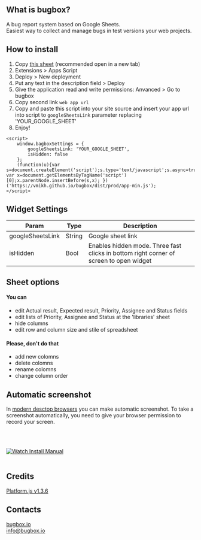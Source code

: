 ## What is bugbox?
A bug report system based on Google Sheets.<br>
Easiest way to collect and manage bugs in test versions your web projects.

## How to install
1. Copy <a href="https://docs.google.com/spreadsheets/d/1g3n8uBIR0hArriOycaj8i79fMdjN3dNmQ_KBdLsEm0g/copy">this sheet</a> (recommended open in a new tab)<br>
2. Extensions > Apps Script<br>
3. Deploy > New deployment<br>
4. Put any text in the description field  > Deploy<br>
5. Give the application read and write permissions: Anvanced > Go to bugbox<br>
6. Copy second link `web app url`<br>
7. Copy and paste this script into your site source and insert your app url into script to `googleSheetsLink` parameter replacing 'YOUR_GOOGLE_SHEET'<br>
8. Enjoy!<br>

```
<script>
    window.bagboxSettings = {
        googleSheetsLink: 'YOUR_GOOGLE_SHEET',
        isHidden: false
    };
    (function(u){var s=document.createElement('script');s.type='text/javascript';s.async=true;s.type="module";s.src=u; var x=document.getElementsByTagName('script')[0];x.parentNode.insertBefore(s,x); })('https://vmikh.github.io/bugbox/dist/prod/app-min.js');
</script>
```

## Widget Settings
| Param            | Type             | Description                                                                            |
| ---------------- | ---------------- | -------------------------------------------------------------------------------------- |
| googleSheetsLink | String           | Google sheet link                                                                      |
| isHidden         | Bool             | Enables hidden mode. Three fast clicks in bottom right corner of screen to open widget |

## Sheet options
#### You can
- edit Actual result,	Expected result, Priority, Assignee and Status fields
- edit lists of Priority, Assignee and Status at the 'libraries' sheet
- hide columns
- edit row and column size and stile of spreadsheet

#### Please, don't do that
- add new colomns
- delete colomns
- rename colomns
- change column order

## Automatic screenshot
In <a href="https://caniuse.com/mdn-api_mediadevices_getdisplaymedia"> modern desctop browsers</a> you can make automatic screenshot.
To take a screenshot automatically, you need to give your browser permission to record your screen.

<br><br>

[![Watch Install Manual](https://habrastorage.org/webt/jr/mc/pw/jrmcpwevamxcy6cljii54szep90.png)](https://vmikh.github.io/bugbox/tutorial)<br><br>

## Credits
[Platform.js v1.3.6](https://github.com/bestiejs/platform.js/)

## Contacts
[bugbox.io](https://bugbox.io/)<br>
[info@bugbox.io](info@bugbox.io)
